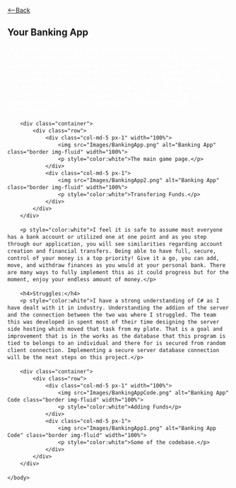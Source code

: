 <html>
    <head>
        <link rel="stylesheet" href="https://cdn.jsdelivr.net/npm/bootstrap@4.3.1/dist/css/bootstrap.min.css" integrity="sha384-ggOyR0iXCbMQv3Xipma34MD+dH/1fQ784/j6cY/iJTQUOhcWr7x9JvoRxT2MZw1T" crossorigin="anonymous">
        <p><a class="btn btn-secondary" href="https://gkarma5523.github.io/Portfolio/" role="button"><--Back</a></p>
        <h2>Your Banking App</h2>
    </head>
    <body>
        <p style="color:white">The Banking App added a lot of complexity in regards to the back end before and during development. The goal of not only being able to develop a secure means of communication between a user login as well sa communication between client and server is one extra step to increasing security. We like that around here. We utilize C# and .NET to communicate with Entity Framework and pass data back and forth. This is the most insecure part of data which we took into account. To secure this, we incorporated hash and that is salted upon creation of the data transportation.</p>

        <div class="container">
            <div class="row">
                <div class="col-md-5 px-1" width="100%">
                    <img src="Images/BankingApp.png" alt="Banking App" class="border img-fluid" width="100%">
                    <p style="color:white">The main game page.</p>
                </div>
                <div class="col-md-5 px-1">
                    <img src="Images/BankingApp2.png" alt="Banking App" class="border img-fluid" width="100%">
                    <p style="color:white">Transfering Funds.</p>
                </div>
            </div>
        </div>

        <p style="color:white">I feel it is safe to assume most everyone has a bank account or utilized one at one point and as you step through our application, you will see similarities regarding account creation and financial transfers. Being able to have full, secure, control of your money is a top priority! Give it a go, you can add, move, and withdraw finances as you would at your personal bank. There are many ways to fully implement this as it could progress but for the moment, enjoy your endless amount of money.</p>
        
        <h4>Struggles:</h4>
        <p style="color:white">I have a strong understanding of C# as I have dealt with it in industry. Understanding the addion of the server and the connection between the two was where I struggled. The team this was developed in spent most of their time designing the server side hosting which moved that task from my plate. That is a goal and improvement that is in the works as the database that this program is tied to belongs to an individual and there for is secured from random client connection. Implementing a secure server database connection will be the next steps on this project.</p>

        <div class="container">
            <div class="row">
                <div class="col-md-5 px-1" width="100%">
                    <img src="Images/BankingAppCode.png" alt="Banking App" Code class="border img-fluid" width="100%">
                    <p style="color:white">Adding Funds</p>
                </div>
                <div class="col-md-5 px-1">
                    <img src="Images/BankingApp1.png" alt="Banking App Code" class="border img-fluid" width="100%">
                    <p style="color:white">Some of the codebase.</p>
                </div>
            </div>
        </div>

    </body>
</html>

